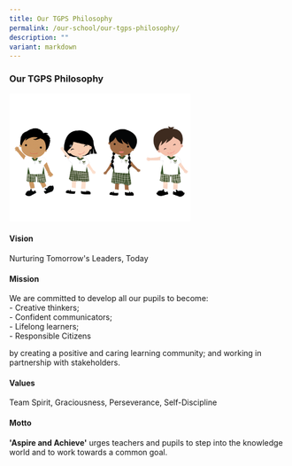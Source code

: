 ```yaml
---
title: Our TGPS Philosophy
permalink: /our-school/our-tgps-philosophy/
description: ""
variant: markdown
---
```

### **Our TGPS Philosophy**
<img src="/images/NoMask_TGPS%20Mascots_031221.png" style="width:65%">

#### **Vision**
Nurturing Tomorrow's Leaders, Today

#### **Mission**
We are committed to develop all our pupils&nbsp;to become:<br>
\- Creative thinkers;<br>
\- Confident communicators;<br>
\- Lifelong learners;<br>
\- Responsible Citizens

by creating a positive and caring learning community; and working in partnership with stakeholders.

#### **Values**
Team Spirit, Graciousness, Perseverance, Self-Discipline

#### **Motto**
**'Aspire and Achieve'**&nbsp;urges teachers and pupils to step into the knowledge world and to work towards a common goal.